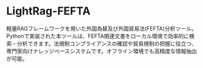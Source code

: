 # LightRag-FEFTA
軽量RAGフレームワークを用いた外国為替及び外国貿易法(FEFTA)分析ツール。Pythonで実装された本ツールは、FEFTA関連文書をローカル環境で効率的に検索・分析できます。法規制コンプライアンスの確認や貿易規制の把握に役立つ、専門家向けナレッジベースシステムです。オフライン環境でも高精度な情報抽出が可能。
